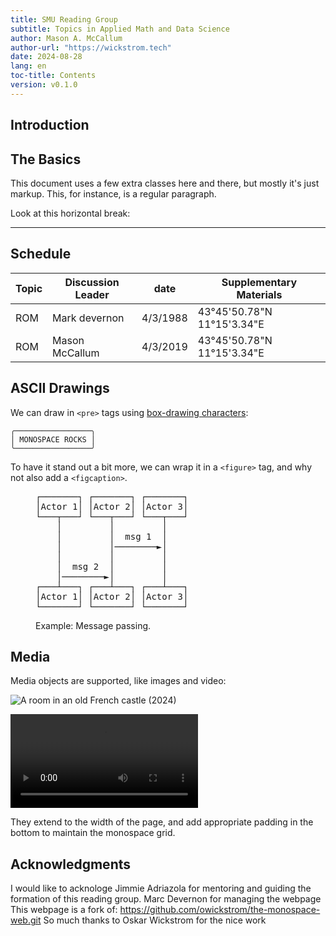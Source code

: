 ```yaml
---
title: SMU Reading Group 
subtitle: Topics in Applied Math and Data Science
author: Mason A. McCallum 
author-url: "https://wickstrom.tech"
date: 2024-08-28
lang: en
toc-title: Contents
version: v0.1.0
---
```


## Introduction

## The Basics

This document uses a few extra classes here and there, but mostly it's just markup.
This, for instance, is a regular paragraph.

Look at this horizontal break:

<hr>

## Schedule 
<table>
<thead>
  <tr>
    <th class="width-min">Topic</th>
    <th class="width-auto">Discussion Leader</th>
    <th class="width-min">date</th>
    <th class="width-auto">Supplementary Materials</th>
  </tr>
</thead>
<tbody>
  <tr>
    <td>ROM</td>
    <td>Mark devernon</td>
    <td>4/3/1988</td>
    <td>43°45'50.78"N 11°15'3.34"E</td>
  </tr>
  <tr>
    <td>ROM</td>
    <td>Mason McCallum</td>
    <td>4/3/2019</td>
    <td>43°45'50.78"N 11°15'3.34"E</td>
  </tr>
</tbody>
</table>

## ASCII Drawings

We can draw in `<pre>` tags using [box-drawing characters](https://en.wikipedia.org/wiki/Box-drawing_characters):

```
╭─────────────────╮
│ MONOSPACE ROCKS │
╰─────────────────╯
```

To have it stand out a bit more, we can wrap it in a `<figure>` tag, and why not also add a `<figcaption>`.

<figure>
<pre>
┌───────┐ ┌───────┐ ┌───────┐
│Actor 1│ │Actor 2│ │Actor 3│
└───┬───┘ └───┬───┘ └───┬───┘
    │         │         │    
    │         │  msg 1  │    
    │         │────────►│    
    │         │         │    
    │  msg 2  │         │    
    │────────►│         │    
┌───┴───┐ ┌───┴───┐ ┌───┴───┐
│Actor 1│ │Actor 2│ │Actor 3│
└───────┘ └───────┘ └───────┘</pre>
<figcaption>Example: Message passing.</figcaption>
</figure>

## Media
Media objects are supported, like images and video:

![A room in an old French castle (2024)](castle.jpg)

![[The Center of the Web (1914), Wikimedia](https://en.wikisource.org/wiki/Page:The_Center_of_the_Web_(1914).webm/11)](https://upload.wikimedia.org/wikipedia/commons/e/e0/The_Center_of_the_Web_%281914%29.webm)

They extend to the width of the page, and add appropriate padding in the bottom to maintain the monospace grid.


## Acknowledgments
I would like to acknologe Jimmie Adriazola for mentoring and guiding the formation of this reading group.
Marc Devernon for managing the webpage
This webpage is a fork of: https://github.com/owickstrom/the-monospace-web.git So much thanks to Oskar Wickstrom for the nice work
